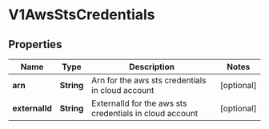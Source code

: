 # V1AwsStsCredentials

## Properties
Name | Type | Description | Notes
------------ | ------------- | ------------- | -------------
**arn** | **String** | Arn for the aws sts credentials in cloud account |  [optional]
**externalId** | **String** | ExternalId for the aws sts credentials in cloud account |  [optional]
